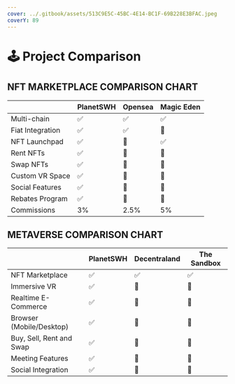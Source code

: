 ```yaml
---
cover: ../.gitbook/assets/513C9E5C-45BC-4E14-BC1F-69B228E3BFAC.jpeg
coverY: 89
---
```


# 🕹 Project Comparison

## NFT MARKETPLACE COMPARISON CHART

|                  | PlanetSWH | Opensea | Magic Eden |
| ---------------- | --------- | ------- | ---------- |
| Multi-chain      | ✅         | ✅       | ✅          |
| Fiat Integration | ✅         | ✅       | 🚫         |
| NFT Launchpad    | ✅         | 🚫      | ✅          |
| Rent NFTs        | ✅         | 🚫      | 🚫         |
| Swap NFTs        | ✅         | 🚫      | 🚫         |
| Custom VR Space  | ✅         | 🚫      | 🚫         |
| Social Features  | ✅         | 🚫      | 🚫         |
| Rebates Program  | ✅         | 🚫      | 🚫         |
| Commissions      | 3%        | 2.5%    | 5%         |

## METAVERSE COMPARISON CHART

|                          | PlanetSWH | Decentraland | The Sandbox |
| ------------------------ | --------- | ------------ | ----------- |
| NFT Marketplace          | ✅         | ✅            | ✅           |
| Immersive VR             | ✅         | 🚫           | 🚫          |
| Realtime E-Commerce      | ✅         | 🚫           | 🚫          |
| Browser (Mobile/Desktop) | ✅         | 🚫           | 🚫          |
| Buy, Sell, Rent and Swap | ✅         | 🚫           | 🚫          |
| Meeting Features         | ✅         | 🚫           | 🚫          |
| Social Integration       | ✅         | 🚫           | 🚫          |

